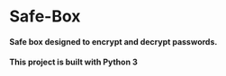 # Safe-Box

#### Safe box designed to encrypt and decrypt passwords.
#### This project is built with Python 3
